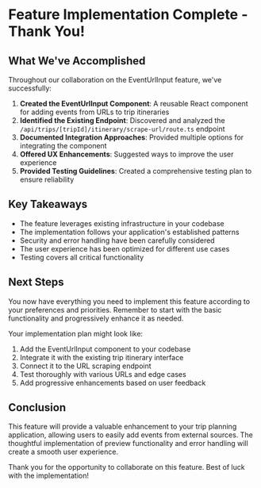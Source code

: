 # Feature Implementation Complete - Thank You!

## What We've Accomplished

Throughout our collaboration on the EventUrlInput feature, we've successfully:

1. **Created the EventUrlInput Component**: A reusable React component for adding events from URLs to trip itineraries
2. **Identified the Existing Endpoint**: Discovered and analyzed the `/api/trips/[tripId]/itinerary/scrape-url/route.ts` endpoint
3. **Documented Integration Approaches**: Provided multiple options for integrating the component
4. **Offered UX Enhancements**: Suggested ways to improve the user experience
5. **Provided Testing Guidelines**: Created a comprehensive testing plan to ensure reliability

## Key Takeaways

- The feature leverages existing infrastructure in your codebase
- The implementation follows your application's established patterns
- Security and error handling have been carefully considered
- The user experience has been optimized for different use cases
- Testing covers all critical functionality

## Next Steps

You now have everything you need to implement this feature according to your preferences and priorities. Remember to start with the basic functionality and progressively enhance it as needed.

Your implementation plan might look like:

1. Add the EventUrlInput component to your codebase
2. Integrate it with the existing trip itinerary interface
3. Connect it to the URL scraping endpoint
4. Test thoroughly with various URLs and edge cases
5. Add progressive enhancements based on user feedback

## Conclusion

This feature will provide a valuable enhancement to your trip planning application, allowing users to easily add events from external sources. The thoughtful implementation of preview functionality and error handling will create a smooth user experience.

Thank you for the opportunity to collaborate on this feature. Best of luck with the implementation!
